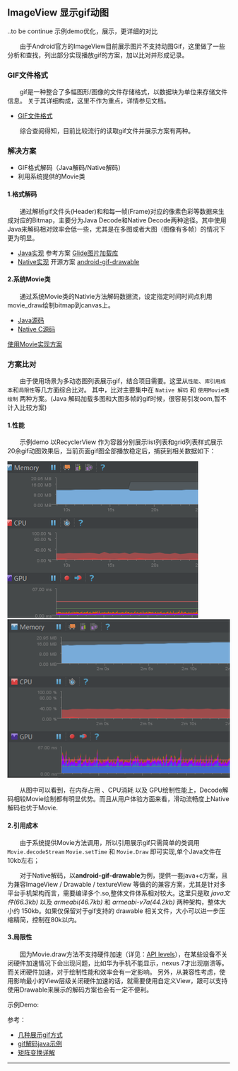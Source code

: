 ## ImageView 显示gif动图

..to be continue  示例demo优化，展示，更详细的对比

　　由于Android官方的ImageView目前展示图片不支持动图Gif，这里做了一些分析和查找，列出部分实现播放gif的方案，加以比对并形成记录。

### GIF文件格式
　　gif是一种整合了多幅图形/图像的文件存储格式，以数据块为单位来存储文件信息。 关于其详细构成，这里不作为重点，详情参见文档。
- [GIF文件格式](raw/gif.docx)

　　综合查阅得知，目前比较流行的读取gif文件并展示方案有两种。
### 解决方案
- GIF格式解码（Java解码/Native解码）
- 利用系统提供的Movie类

#### 1.格式解码
　　通过解析gif文件头(Header)和和每一帧(Frame)对应的像素色彩等数据来生成对应的Bitmap，主要分为Java Decode和Native Decode两种途径。其中使用Java来解码相对效率会低一些，尤其是在多图或者大图（图像有多帧）的情况下更为明显。

- [Java实现][4]  参考方案 [Glide图片加载库][5]
- [Native实现][6] 开源方案 [android-gif-drawable][9]

#### 2.系统Movie类
　　通过系统Movie类的Nativie方法解码数据流，设定指定时间时间点利用movie_draw绘制bitmap到canvas上。
- [Java源码][8]
- [Native C源码][7]

[使用Movie实现方案][10]

### 方案比对
　　由于使用场景为多动态图列表展示gif，结合项目需要。这里从``性能``、``库引用成本``和``局限性``等几方面综合比对。
其中，比对主要集中在 ``Native 解码`` 和 ``使用Movie类绘制`` 两种方案。(Java 解码加载多图和大图多帧的gif时候，很容易引发oom,暂不计入比较方案)

#### 1.性能
　　示例demo 以RecyclerView 作为容器分别展示list列表和grid列表样式展示20余gif动图效果后，当前页面gif图全部播放稳定后，捕获到相关数据如下：

![Nativie 解码](raw/Decoder.png)
![Movie 绘制canvas](raw/Movie.png)

　　从图中可以看到，在内存占用 、CPU消耗 以及 GPU绘制性能上，Decode解码相较Movie绘制都有明显优势。而且从用户体验方面来看，滑动流畅度上Native解码也优于Movie.

#### 2.引用成本
　　由于系统提供Movie方法调用，所以引用展示gif只需简单的类调用 ``Movie.decodeStream`` ``Movie.setTime`` 和 ``Movie.Draw`` 即可实现,单个Java文件在10kb左右；

　　对于Native解码，以**android-gif-drawable**为例，提供一套java+c方案，且为兼容ImageView / Drawable / textureView 等做的的兼容方案，尤其是针对多平台手机架构而言，需要编译多个.so,整体文件体系相对较大。这里只是取
 *java文件(66.3kb)* 以及 *armeabi(46.7kb)* 和 *armeabi-v7a(44.2kb)* 两种架构，整体大小约 150kb。如果仅保留对于gif支持的 drawable 相关文件，大小可以进一步压缩精简，控制在80k以内。

#### 3.局限性
　　因为Movie.draw方法不支持硬件加速（详见：[API levels](raw/hardware.png)），在某些设备不关闭硬件加速情况下会出现问题，比如华为手机不能显示，nexus 7才出现崩溃等。而关闭硬件加速，对于绘制性能和效率会有一定影响。
另外，从兼容性考虑，使用影响最小的View层级关闭硬件加速的话，就需要使用自定义View，跟可以支持使用Drawable来展示的解码方案也会有一定不便利。

示例Demo:



参考：
- [几种展示gif方式][0]
- [gif解码java示例][1]
- [矩阵变换详解][2]
---
[0]:http://blog.csdn.net/yarkey09/article/details/13022387
[1]:http://blog.csdn.net/u010142437/article/details/20446483
[2]:http://www.apkbus.com/forum.php?mod=viewthread&tid=58458
[3]:http://www.apkbus.com/forum.php?mod=viewthread&tid=114267
[4]:https://gist.github.com/devunwired/4479231
[5]:https://github.com/bumptech/glide
[6]:https://github.com/koral--/android-gif-drawable
[7]:http://androidxref.com/4.4.4_r1/xref/frameworks/base/core/jni/android/graphics/Movie.cpp
[8]:http://androidxref.com/4.4.4_r1/xref/frameworks/base/graphics/java/android/graphics/Movie.java
[9]:https://github.com/koral--/android-gif-drawable
[10]:https://github.com/Cutta/GifView/blob/master/library%2Fsrc%2Fmain%2Fjava%2Fcom%2Fcunoraz%2Fgifview%2Flibrary%2FGifView.java
